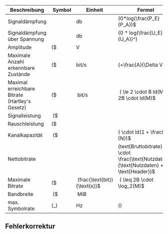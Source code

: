 | Beschreibung | Symbol |Einheit | Formel |
|--|--|--|--|
| Signaldämpfung || db | \(0*log(\frac{P_E}{P_A})$ |
| Signaldämpfung über Spannung | | db | \(0 * log(\frac{U_E}{U_A})^\) |
| Amplitude | \($ | V | |
| Maximale Anzahl erkennbare Zustände | \($ |bit/s |\(+\frac{A}{\Delta V}$ |
| Maximal erreichbare Bitrate (Hartley's Gesetz) | \($ | bit/s | \( \le 2 \cdot B ld(M) = 2B \cdot ld(M)$
| Signalleistung | \($ | | |
| Rauschleistung | \($ | | |
| Kanalkapazität | \($ | | \( \cdot ld(1 + \frac{S}{N})$ |
| Nettobitrate | | | \(text{Bruttobitrate} \cdot \frac{\text{Nutzdaten}}{\text{Nutzdaten} + \text{Header}}$ |
| Maximale Bitrate | \($ | \(frac{\text{bit}}{\text{s}}$ | \( \leq 2B \cdot \log_2(M)$ |
| Bandbreite | \($ | MiB | |
| max. Symbolrate | \(_\) | Hz | \(\) |

## Fehlerkorrektur



